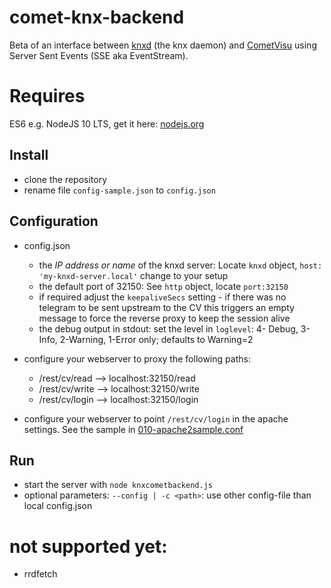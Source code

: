 ﻿# comet-knx-backend

Beta of an interface between [knxd](https://github.com/knxd/knxd) (the knx daemon) and [CometVisu](https://github.com/CometVisu/CometVisu) using Server Sent Events (SSE aka EventStream).

# Requires
ES6 e.g. NodeJS 10 LTS, get it here: [nodejs.org](https://nodejs.org)

## Install
* clone the repository
* rename file `config-sample.json` to `config.json`

## Configuration
* config.json
    * the *IP address or name* of the knxd server: Locate `knxd` object, `host: 'my-knxd-server.local'` change to your setup
    * the default port of 32150: See `http` object, locate `port:32150`
    * if required adjust the `keepaliveSecs` setting - if there was no telegram to be sent upstream to the CV this triggers an empty message to force the reverse proxy to keep the session alive
	* the debug output in stdout: set the level in `loglevel`: 4- Debug, 3-Info, 2-Warning, 1-Error only; defaults to Warning=2

* configure your webserver to proxy the following paths:
   * /rest/cv/read --> localhost:32150/read
   * /rest/cv/write --> localhost:32150/write
   * /rest/cv/login --> localhost:32150/login  
* configure your webserver to point `/rest/cv/login` in the apache settings.
See the sample in [010-apache2sample.conf](https://github.com/snowdd1/comet-knx-backend/blob/master/010-apache2sample.conf)



## Run
* start the server with `node knxcometbackend.js`
* optional parameters: `--config | -c <path>`: use other config-file than local config.json 


# not supported yet:
* rrdfetch

